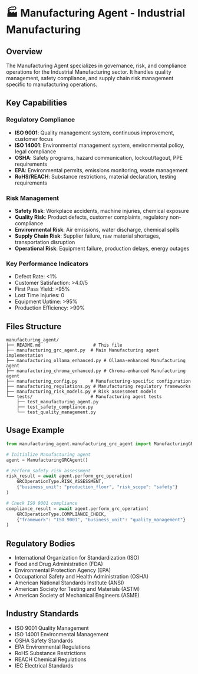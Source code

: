 # 🏭 Manufacturing Agent - Industrial Manufacturing

## Overview
The Manufacturing Agent specializes in governance, risk, and compliance operations for the Industrial Manufacturing sector. It handles quality management, safety compliance, and supply chain risk management specific to manufacturing operations.

## Key Capabilities

### Regulatory Compliance
- **ISO 9001**: Quality management system, continuous improvement, customer focus
- **ISO 14001**: Environmental management system, environmental policy, legal compliance
- **OSHA**: Safety programs, hazard communication, lockout/tagout, PPE requirements
- **EPA**: Environmental permits, emissions monitoring, waste management
- **RoHS/REACH**: Substance restrictions, material declaration, testing requirements

### Risk Management
- **Safety Risk**: Workplace accidents, machine injuries, chemical exposure
- **Quality Risk**: Product defects, customer complaints, regulatory non-compliance
- **Environmental Risk**: Air emissions, water discharge, chemical spills
- **Supply Chain Risk**: Supplier failure, raw material shortages, transportation disruption
- **Operational Risk**: Equipment failure, production delays, energy outages

### Key Performance Indicators
- Defect Rate: <1%
- Customer Satisfaction: >4.0/5
- First Pass Yield: >95%
- Lost Time Injuries: 0
- Equipment Uptime: >95%
- Production Efficiency: >90%

## Files Structure
```
manufacturing_agent/
├── README.md                    # This file
├── manufacturing_grc_agent.py  # Main Manufacturing agent implementation
├── manufacturing_ollama_enhanced.py # Ollama-enhanced Manufacturing agent
├── manufacturing_chroma_enhanced.py # Chroma-enhanced Manufacturing agent
├── manufacturing_config.py     # Manufacturing-specific configuration
├── manufacturing_regulations.py # Manufacturing regulatory frameworks
├── manufacturing_risk_models.py # Risk assessment models
└── tests/                      # Manufacturing agent tests
    ├── test_manufacturing_agent.py
    ├── test_safety_compliance.py
    └── test_quality_management.py
```

## Usage Example
```python
from manufacturing_agent.manufacturing_grc_agent import ManufacturingGRCAgent

# Initialize Manufacturing agent
agent = ManufacturingGRCAgent()

# Perform safety risk assessment
risk_result = await agent.perform_grc_operation(
    GRCOperationType.RISK_ASSESSMENT,
    {"business_unit": "production_floor", "risk_scope": "safety"}
)

# Check ISO 9001 compliance
compliance_result = await agent.perform_grc_operation(
    GRCOperationType.COMPLIANCE_CHECK,
    {"framework": "ISO 9001", "business_unit": "quality_management"}
)
```

## Regulatory Bodies
- International Organization for Standardization (ISO)
- Food and Drug Administration (FDA)
- Environmental Protection Agency (EPA)
- Occupational Safety and Health Administration (OSHA)
- American National Standards Institute (ANSI)
- American Society for Testing and Materials (ASTM)
- American Society of Mechanical Engineers (ASME)

## Industry Standards
- ISO 9001 Quality Management
- ISO 14001 Environmental Management
- OSHA Safety Standards
- EPA Environmental Regulations
- RoHS Substance Restrictions
- REACH Chemical Regulations
- IEC Electrical Standards
